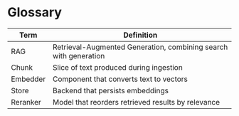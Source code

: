 # Glossary

| Term | Definition |
|---|---|
| RAG | Retrieval-Augmented Generation, combining search with generation |
| Chunk | Slice of text produced during ingestion |
| Embedder | Component that converts text to vectors |
| Store | Backend that persists embeddings |
| Reranker | Model that reorders retrieved results by relevance |
